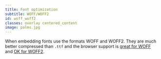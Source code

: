```yaml
---
title: Font optimization
subtitle: WOFF/WOFF2
id: woff_woff2
classes: overlay centered_content
image: palms.jpg
---
```


When embedding fonts use the formats WOFF and WOFF2. They are much better compressed than `.ttf` and the browser support is [great for WOFF](http://caniuse.com/#search=woff) and [OK for WOFF2](http://caniuse.com/#search=woff2).